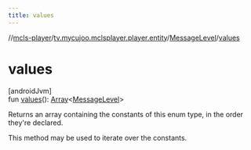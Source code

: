 ```yaml
---
title: values
---
```

//[mcls-player](../../../index.html)/[tv.mycujoo.mclsplayer.player.entity](../index.html)/[MessageLevel](index.html)/[values](values.html)



# values



[androidJvm]\
fun [values](values.html)(): [Array](https://kotlinlang.org/api/latest/jvm/stdlib/kotlin/-array/index.html)&lt;[MessageLevel](index.html)&gt;



Returns an array containing the constants of this enum type, in the order they're declared.



This method may be used to iterate over the constants.




